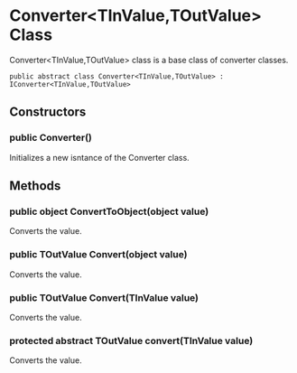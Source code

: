 # Converter&lt;TInValue,TOutValue&gt; Class

Converter&lt;TInValue,TOutValue&gt; class is a base class of converter classes.

<pre><code>public abstract class Converter&lt;TInValue,TOutValue&gt; : IConverter&lt;TInValue,TOutValue&gt;
</code></pre>

## Constructors

### public Converter()

Initializes a new isntance of the Converter class.

## Methods

### public object ConvertToObject(object value)

Converts the value.

### public TOutValue Convert(object value)

Converts the value.

### public TOutValue Convert(TInValue value)

Converts the value.

### protected abstract TOutValue convert(TInValue value)

Converts the value.